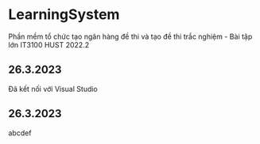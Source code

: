 # LearningSystem
Phần mềm tổ chức tạo ngân hàng đề thi và tạo đề thi trắc nghiệm - Bài tập lớn IT3100 HUST 2022.2

## 26.3.2023
Đã kết nối với Visual Studio

## 26.3.2023
abcdef